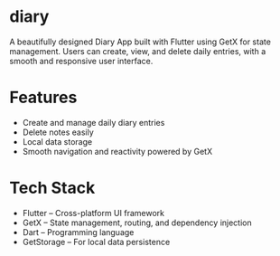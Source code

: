 # diary
A beautifully designed Diary App built with Flutter using GetX for state management. 
Users can create, view, and delete daily entries, with a smooth and responsive user interface.

# Features
- Create and manage daily diary entries
- Delete notes easily
- Local data storage 
- Smooth navigation and reactivity powered by GetX

# Tech Stack
- Flutter – Cross-platform UI framework
- GetX – State management, routing, and dependency injection
- Dart – Programming language
- GetStorage – For local data persistence
